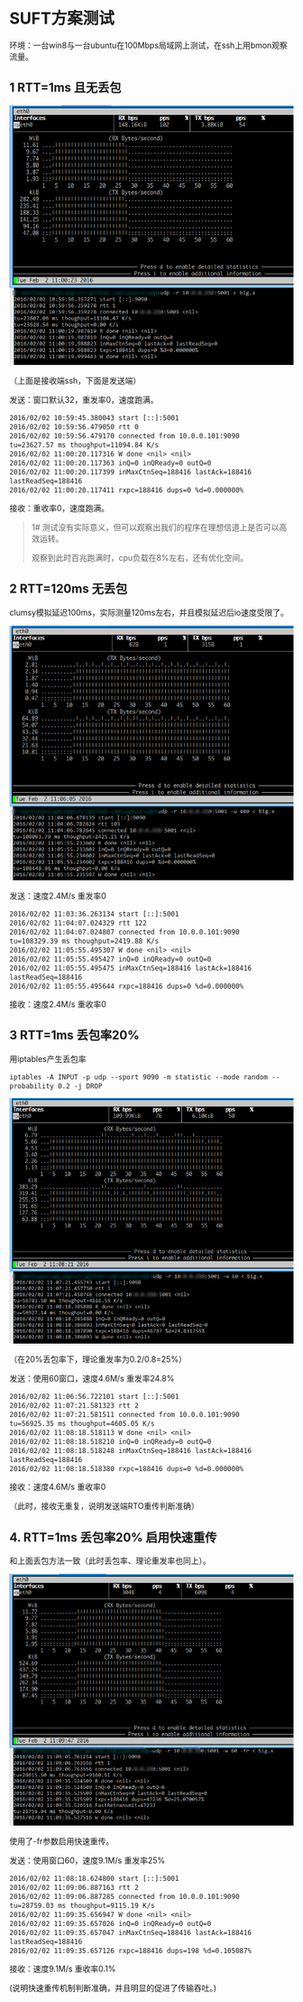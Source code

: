 # SUFT方案测试

环境：一台win8与一台ubuntu在100Mbps局域网上测试，在ssh上用bmon观察流量。

## 1 RTT=1ms 且无丢包

![1ms](2016-02-02_110034.png)

（上面是接收端ssh，下面是发送端）

发送：窗口默认32，重发率0，速度跑满。

```
2016/02/02 10:59:45.380043 start [::]:5001
2016/02/02 10:59:56.479050 rtt 0
2016/02/02 10:59:56.479170 connected from 10.0.0.101:9090
tu=23627.57 ms thoughput=11094.84 K/s
2016/02/02 11:00:20.117316 W done <nil> <nil>
2016/02/02 11:00:20.117363 inQ=0 inQReady=0 outQ=0
2016/02/02 11:00:20.117399 inMaxCtnSeq=188416 lastAck=188416 lastReadSeq=188416
2016/02/02 11:00:20.117411 rxpc=188416 dups=0 %d=0.000000%
```

接收：重收率0，速度跑满。

> 1# 测试没有实际意义，但可以观察出我们的程序在理想信道上是否可以高效运转。
>
> 观察到此时百兆跑满时，cpu负载在8%左右，还有优化空间。



## 2 RTT=120ms 无丢包

clumsy模拟延迟100ms，实际测量120ms左右，并且模拟延迟后io速度受限了。

![120ms](2016-02-02_110613.png)

发送：速度2.4M/s 重发率0

```
2016/02/02 11:03:36.263134 start [::]:5001
2016/02/02 11:04:07.024329 rtt 122
2016/02/02 11:04:07.024807 connected from 10.0.0.101:9090
tu=108329.39 ms thoughput=2419.88 K/s
2016/02/02 11:05:55.495307 W done <nil> <nil>
2016/02/02 11:05:55.495427 inQ=0 inQReady=0 outQ=0
2016/02/02 11:05:55.495475 inMaxCtnSeq=188416 lastAck=188416 lastReadSeq=188416
2016/02/02 11:05:55.495644 rxpc=188416 dups=0 %d=0.000000%
```

接收：速度2.4M/s 重收率0

## 3 RTT=1ms 丢包率20%

用iptables产生丢包率

```
iptables -A INPUT -p udp --sport 9090 -m statistic --mode random --probability 0.2 -j DROP
```

![1ms drop0.2](2016-02-02_110831.png)

（在20%丢包率下，理论重发率为0.2/0.8=25%）

发送：使用60窗口，速度4.6M/s 重发率24.8%

```
2016/02/02 11:06:56.722101 start [::]:5001
2016/02/02 11:07:21.581323 rtt 2
2016/02/02 11:07:21.581511 connected from 10.0.0.101:9090
tu=56925.35 ms thoughput=4605.05 K/s
2016/02/02 11:08:18.518113 W done <nil> <nil>
2016/02/02 11:08:18.518210 inQ=0 inQReady=0 outQ=0
2016/02/02 11:08:18.518248 inMaxCtnSeq=188416 lastAck=188416 lastReadSeq=188416
2016/02/02 11:08:18.518380 rxpc=188416 dups=0 %d=0.000000%
```

接收：速度4.6M/s 重收率0

（此时，接收无重复，说明发送端RTO重传判断准确）

## 4. RTT=1ms 丢包率20% 启用快速重传

和上面丢包方法一致（此时丢包率、理论重发率也同上）。

![1ms 0.2drop fr](2016-02-02_110958.png)

使用了-fr参数启用快速重传。

发送：使用窗口60，速度9.1M/s 重发率25%

```
2016/02/02 11:08:18.624800 start [::]:5001
2016/02/02 11:09:06.887163 rtt 2
2016/02/02 11:09:06.887285 connected from 10.0.0.101:9090
tu=28759.03 ms thoughput=9115.19 K/s
2016/02/02 11:09:35.656947 W done <nil> <nil>
2016/02/02 11:09:35.657026 inQ=0 inQReady=0 outQ=0
2016/02/02 11:09:35.657047 inMaxCtnSeq=188416 lastAck=188416 lastReadSeq=188416
2016/02/02 11:09:35.657126 rxpc=188416 dups=198 %d=0.105087%
```

接收：速度9.1M/s 重收率0.1%

(说明快速重传机制判断准确，并且明显的促进了传输吞吐。)
